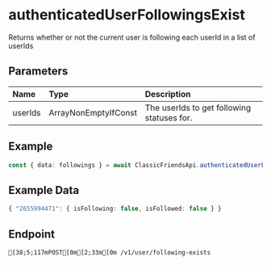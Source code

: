 
# authenticatedUserFollowingsExist
Returns whether or not the current user is following each userId in a list of userIds


## Parameters
| Name    | Type                         | Description                                |
| :------ | :--------------------------- | :----------------------------------------- |
| userIds | ArrayNonEmptyIfConst<UserId> | The userIds to get following statuses for. |



## Example
```ts copy showLineNumbers
const { data: followings } = await ClassicFriendsApi.authenticatedUserFollowingsExist({ userIds: [2655994471] }); 
```


## Example Data
```ts copy showLineNumbers
{ "2655994471": { isFollowing: false, isFollowed: false } } 
```


## Endpoint
```ansi
[38;5;117mPOST[0m[2;33m[0m /v1/user/following-exists
```
  